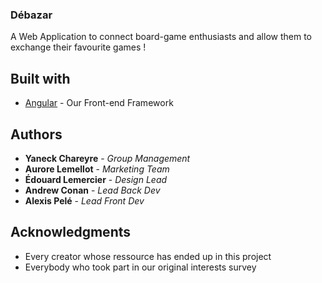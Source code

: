 ### Débazar
A Web Application to connect board-game enthusiasts and allow them to exchange their favourite games !

## Built with
* [Angular](https://angular.io/docs) - Our Front-end Framework

## Authors
* **Yaneck Chareyre** - *Group Management*
* **Aurore Lemellot** - *Marketing Team*
* **Édouard Lemercier** - *Design Lead*
* **Andrew Conan** - *Lead Back Dev*
* **Alexis Pelé** - *Lead Front Dev*

## Acknowledgments

* Every creator whose ressource has ended up in this project
* Everybody who took part in our original interests survey
